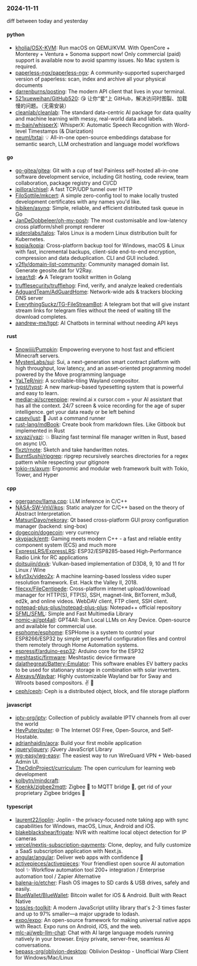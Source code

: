 ### 2024-11-11
diff between today and yesterday

#### python
* [kholia/OSX-KVM](https://github.com/kholia/OSX-KVM): Run macOS on QEMU/KVM. With OpenCore + Monterey + Ventura + Sonoma support now! Only commercial (paid) support is available now to avoid spammy issues. No Mac system is required.
* [paperless-ngx/paperless-ngx](https://github.com/paperless-ngx/paperless-ngx): A community-supported supercharged version of paperless: scan, index and archive all your physical documents
* [darrenburns/posting](https://github.com/darrenburns/posting): The modern API client that lives in your terminal.
* [521xueweihan/GitHub520](https://github.com/521xueweihan/GitHub520): 😘 让你“爱”上 GitHub，解决访问时图裂、加载慢的问题。（无需安装）
* [cleanlab/cleanlab](https://github.com/cleanlab/cleanlab): The standard data-centric AI package for data quality and machine learning with messy, real-world data and labels.
* [m-bain/whisperX](https://github.com/m-bain/whisperX): WhisperX: Automatic Speech Recognition with Word-level Timestamps (& Diarization)
* [neuml/txtai](https://github.com/neuml/txtai): 💡 All-in-one open-source embeddings database for semantic search, LLM orchestration and language model workflows

#### go
* [go-gitea/gitea](https://github.com/go-gitea/gitea): Git with a cup of tea! Painless self-hosted all-in-one software development service, including Git hosting, code review, team collaboration, package registry and CI/CD
* [jpillora/chisel](https://github.com/jpillora/chisel): A fast TCP/UDP tunnel over HTTP
* [FiloSottile/mkcert](https://github.com/FiloSottile/mkcert): A simple zero-config tool to make locally trusted development certificates with any names you'd like.
* [hibiken/asynq](https://github.com/hibiken/asynq): Simple, reliable, and efficient distributed task queue in Go
* [JanDeDobbeleer/oh-my-posh](https://github.com/JanDeDobbeleer/oh-my-posh): The most customisable and low-latency cross platform/shell prompt renderer
* [siderolabs/talos](https://github.com/siderolabs/talos): Talos Linux is a modern Linux distribution built for Kubernetes.
* [kopia/kopia](https://github.com/kopia/kopia): Cross-platform backup tool for Windows, macOS & Linux with fast, incremental backups, client-side end-to-end encryption, compression and data deduplication. CLI and GUI included.
* [v2fly/domain-list-community](https://github.com/v2fly/domain-list-community): Community managed domain list. Generate geosite.dat for V2Ray.
* [iyear/tdl](https://github.com/iyear/tdl): 📥 A Telegram toolkit written in Golang
* [trufflesecurity/trufflehog](https://github.com/trufflesecurity/trufflehog): Find, verify, and analyze leaked credentials
* [AdguardTeam/AdGuardHome](https://github.com/AdguardTeam/AdGuardHome): Network-wide ads & trackers blocking DNS server
* [EverythingSuckz/TG-FileStreamBot](https://github.com/EverythingSuckz/TG-FileStreamBot): A telegram bot that will give instant stream links for telegram files without the need of waiting till the download completes.
* [aandrew-me/tgpt](https://github.com/aandrew-me/tgpt): AI Chatbots in terminal without needing API keys

#### rust
* [Snowiiii/Pumpkin](https://github.com/Snowiiii/Pumpkin): Empowering everyone to host fast and efficient Minecraft servers.
* [MystenLabs/sui](https://github.com/MystenLabs/sui): Sui, a next-generation smart contract platform with high throughput, low latency, and an asset-oriented programming model powered by the Move programming language
* [YaLTeR/niri](https://github.com/YaLTeR/niri): A scrollable-tiling Wayland compositor.
* [typst/typst](https://github.com/typst/typst): A new markup-based typesetting system that is powerful and easy to learn.
* [mediar-ai/screenpipe](https://github.com/mediar-ai/screenpipe): rewind.ai x cursor.com = your AI assistant that has all the context. 24/7 screen & voice recording for the age of super intelligence. get your data ready or be left behind
* [casey/just](https://github.com/casey/just): 🤖 Just a command runner
* [rust-lang/mdBook](https://github.com/rust-lang/mdBook): Create book from markdown files. Like Gitbook but implemented in Rust
* [sxyazi/yazi](https://github.com/sxyazi/yazi): 💥 Blazing fast terminal file manager written in Rust, based on async I/O.
* [flxzt/rnote](https://github.com/flxzt/rnote): Sketch and take handwritten notes.
* [BurntSushi/ripgrep](https://github.com/BurntSushi/ripgrep): ripgrep recursively searches directories for a regex pattern while respecting your gitignore
* [tokio-rs/axum](https://github.com/tokio-rs/axum): Ergonomic and modular web framework built with Tokio, Tower, and Hyper

#### cpp
* [ggerganov/llama.cpp](https://github.com/ggerganov/llama.cpp): LLM inference in C/C++
* [NASA-SW-VnV/ikos](https://github.com/NASA-SW-VnV/ikos): Static analyzer for C/C++ based on the theory of Abstract Interpretation.
* [MatsuriDayo/nekoray](https://github.com/MatsuriDayo/nekoray): Qt based cross-platform GUI proxy configuration manager (backend: sing-box)
* [dogecoin/dogecoin](https://github.com/dogecoin/dogecoin): very currency
* [skypjack/entt](https://github.com/skypjack/entt): Gaming meets modern C++ - a fast and reliable entity component system (ECS) and much more
* [ExpressLRS/ExpressLRS](https://github.com/ExpressLRS/ExpressLRS): ESP32/ESP8285-based High-Performance Radio Link for RC applications
* [doitsujin/dxvk](https://github.com/doitsujin/dxvk): Vulkan-based implementation of D3D8, 9, 10 and 11 for Linux / Wine
* [k4yt3x/video2x](https://github.com/k4yt3x/video2x): A machine learning-based lossless video super resolution framework. Est. Hack the Valley II, 2018.
* [filecxx/FileCentipede](https://github.com/filecxx/FileCentipede): Cross-platform internet upload/download manager for HTTP(S), FTP(S), SSH, magnet-link, BitTorrent, m3u8, ed2k, and online videos. WebDAV client, FTP client, SSH client.
* [notepad-plus-plus/notepad-plus-plus](https://github.com/notepad-plus-plus/notepad-plus-plus): Notepad++ official repository
* [SFML/SFML](https://github.com/SFML/SFML): Simple and Fast Multimedia Library
* [nomic-ai/gpt4all](https://github.com/nomic-ai/gpt4all): GPT4All: Run Local LLMs on Any Device. Open-source and available for commercial use.
* [esphome/esphome](https://github.com/esphome/esphome): ESPHome is a system to control your ESP8266/ESP32 by simple yet powerful configuration files and control them remotely through Home Automation systems.
* [espressif/arduino-esp32](https://github.com/espressif/arduino-esp32): Arduino core for the ESP32
* [meshtastic/firmware](https://github.com/meshtastic/firmware): Meshtastic device firmware
* [dalathegreat/Battery-Emulator](https://github.com/dalathegreat/Battery-Emulator): This software enables EV battery packs to be used for stationary storage in combination with solar inverters.
* [Alexays/Waybar](https://github.com/Alexays/Waybar): Highly customizable Wayland bar for Sway and Wlroots based compositors. ✌️ 🎉
* [ceph/ceph](https://github.com/ceph/ceph): Ceph is a distributed object, block, and file storage platform

#### javascript
* [iptv-org/iptv](https://github.com/iptv-org/iptv): Collection of publicly available IPTV channels from all over the world
* [HeyPuter/puter](https://github.com/HeyPuter/puter): 🌐 The Internet OS! Free, Open-Source, and Self-Hostable.
* [adrianhajdin/aora](https://github.com/adrianhajdin/aora): Build your first mobile application
* [jquery/jquery](https://github.com/jquery/jquery): jQuery JavaScript Library
* [wg-easy/wg-easy](https://github.com/wg-easy/wg-easy): The easiest way to run WireGuard VPN + Web-based Admin UI.
* [TheOdinProject/curriculum](https://github.com/TheOdinProject/curriculum): The open curriculum for learning web development
* [kolbytn/mindcraft](https://github.com/kolbytn/mindcraft): 
* [Koenkk/zigbee2mqtt](https://github.com/Koenkk/zigbee2mqtt): Zigbee 🐝 to MQTT bridge 🌉, get rid of your proprietary Zigbee bridges 🔨

#### typescript
* [laurent22/joplin](https://github.com/laurent22/joplin): Joplin - the privacy-focused note taking app with sync capabilities for Windows, macOS, Linux, Android and iOS.
* [blakeblackshear/frigate](https://github.com/blakeblackshear/frigate): NVR with realtime local object detection for IP cameras
* [vercel/nextjs-subscription-payments](https://github.com/vercel/nextjs-subscription-payments): Clone, deploy, and fully customize a SaaS subscription application with Next.js.
* [angular/angular](https://github.com/angular/angular): Deliver web apps with confidence 🚀
* [activepieces/activepieces](https://github.com/activepieces/activepieces): Your friendliest open source AI automation tool ✨ Workflow automation tool 200+ integration / Enterprise automation tool / Zapier Alternative
* [balena-io/etcher](https://github.com/balena-io/etcher): Flash OS images to SD cards & USB drives, safely and easily.
* [BlueWallet/BlueWallet](https://github.com/BlueWallet/BlueWallet): Bitcoin wallet for iOS & Android. Built with React Native
* [toss/es-toolkit](https://github.com/toss/es-toolkit): A modern JavaScript utility library that's 2-3 times faster and up to 97% smaller—a major upgrade to lodash.
* [expo/expo](https://github.com/expo/expo): An open-source framework for making universal native apps with React. Expo runs on Android, iOS, and the web.
* [mlc-ai/web-llm-chat](https://github.com/mlc-ai/web-llm-chat): Chat with AI large language models running natively in your browser. Enjoy private, server-free, seamless AI conversations.
* [bepass-org/oblivion-desktop](https://github.com/bepass-org/oblivion-desktop): Oblivion Desktop - Unofficial Warp Client for Windows/Mac/Linux
